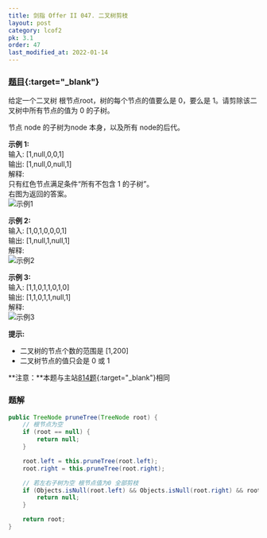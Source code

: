 ```yaml
---
title: 剑指 Offer II 047. 二叉树剪枝
layout: post
category: lcof2
pk: 3.1
order: 47
last_modified_at: 2022-01-14
---
```


### [题目](https://leetcode-cn.com/problems/pOCWxh/){:target="_blank"}

给定一个二叉树 根节点root，树的每个节点的值要么是 0，要么是 1。请剪除该二叉树中所有节点的值为 0 的子树。

节点 node 的子树为node 本身，以及所有 node的后代。

**示例 1:**  
输入: [1,null,0,0,1]  
输出: [1,null,0,null,1]  
解释:  
只有红色节点满足条件“所有不包含 1 的子树”。  
右图为返回的答案。  
![示例1]({{site.cdn}}/assets/3/047/e1.png)

**示例 2:**  
输入: [1,0,1,0,0,0,1]  
输出: [1,null,1,null,1]  
解释:  
![示例2]({{site.cdn}}/assets/3/047/e2.png)

**示例 3:**  
输入: [1,1,0,1,1,0,1,0]  
输出: [1,1,0,1,1,null,1]  
解释:  
![示例3]({{site.cdn}}/assets/3/047/e3.png)

**提示:**
- 二叉树的节点个数的范围是 [1,200]
- 二叉树节点的值只会是 0 或 1

**注意：**本题与主站[814题](https://leetcode-cn.com/problems/binary-tree-pruning/){:target="_blank"}相同

### 题解

```java
public TreeNode pruneTree(TreeNode root) {
    // 根节点为空
    if (root == null) {
        return null;
    }

    root.left = this.pruneTree(root.left);
    root.right = this.pruneTree(root.right);

    // 若左右子树为空 根节点值为0 全部剪枝
    if (Objects.isNull(root.left) && Objects.isNull(root.right) && root.val == 0) {
        return null;
    }

    return root;
}
```